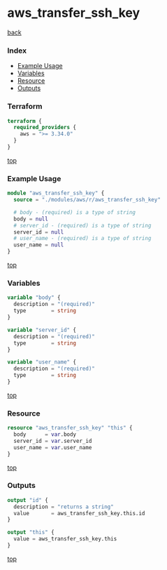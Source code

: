 # aws_transfer_ssh_key

[back](../aws.md)

### Index

- [Example Usage](#example-usage)
- [Variables](#variables)
- [Resource](#resource)
- [Outputs](#outputs)

### Terraform

```terraform
terraform {
  required_providers {
    aws = ">= 3.34.0"
  }
}
```

[top](#index)

### Example Usage

```terraform
module "aws_transfer_ssh_key" {
  source = "./modules/aws/r/aws_transfer_ssh_key"

  # body - (required) is a type of string
  body = null
  # server_id - (required) is a type of string
  server_id = null
  # user_name - (required) is a type of string
  user_name = null
}
```

[top](#index)

### Variables

```terraform
variable "body" {
  description = "(required)"
  type        = string
}

variable "server_id" {
  description = "(required)"
  type        = string
}

variable "user_name" {
  description = "(required)"
  type        = string
}
```

[top](#index)

### Resource

```terraform
resource "aws_transfer_ssh_key" "this" {
  body      = var.body
  server_id = var.server_id
  user_name = var.user_name
}
```

[top](#index)

### Outputs

```terraform
output "id" {
  description = "returns a string"
  value       = aws_transfer_ssh_key.this.id
}

output "this" {
  value = aws_transfer_ssh_key.this
}
```

[top](#index)